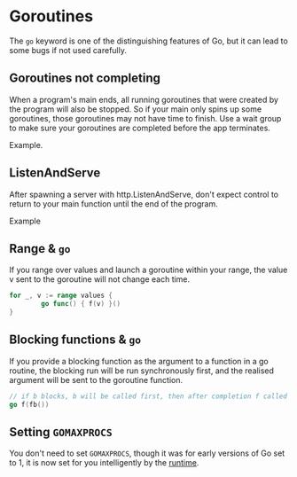 # Goroutines

The `go` keyword is one of the distinguishing features of Go, but it can lead to some bugs if not used carefully.

## Goroutines not completing

When a program's main ends,  all running goroutines that were created by the program will also be stopped. So if your main only spins up some goroutines, those goroutines may not have time to finish. Use a wait group to make sure your goroutines are completed before the app terminates.

Example.

## ListenAndServe

After spawning a server with http.ListenAndServe, don't expect control to return to your main function until the end of the program.

Example

## Range & `go`

If you range over values and launch a goroutine within your range, the value v sent to the goroutine will not change each time.

```go
for _, v := range values {
        go func() { f(v) }()
}
```

## Blocking functions & `go`

If you provide a blocking function as the argument to a function in a go routine, the blocking run will be run synchronously first, and the realised argument will be sent to the goroutine function.

```go
// if b blocks, b will be called first, then after completion f called with the result
go f(fb())
```

## Setting `GOMAXPROCS`

You don't need to set `GOMAXPROCS`, though it was for early versions of Go set to 1, it is now set for you intelligently by the [runtime](https://golang.org/pkg/runtime/#GOMAXPROCS). 

